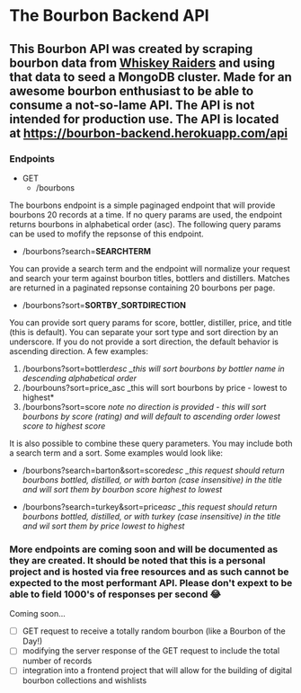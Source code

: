 # The Bourbon Backend API

## This Bourbon API was created by scraping bourbon data from [Whiskey Raiders](https://whiskeyraiders.com/archive/?sort=bourbon) and using that data to seed a MongoDB cluster. Made for an awesome bourbon enthusiast to be able to consume a not-so-lame API. The API is not intended for production use. The API is located at https://bourbon-backend.herokuapp.com/api

### Endpoints

- GET
  - /bourbons

The bourbons endpoint is a simple paginaged endpoint that will provide bourbons 20 records at a time. If no query params are used, the endpoint returns bourbons in alphabetical order (asc). The following query params can be used to mofify the repsonse of this endpoint.

- /bourbons?search=**SEARCHTERM**

You can provide a search term and the endpoint will normalize your request and search your term against bourbon titles, bottlers and distillers. Matches are returned in a paginated repsonse containing 20 bourbons per page.

- /bourbons?sort=**SORTBY**\_**SORTDIRECTION**

You can provide sort query params for score, bottler, distiller, price, and title (this is default). You can separate your sort type and sort direction by an underscore. If you do not provide a sort direction, the default behavior is ascending direction. A few examples:

1. /bourbons?sort=bottler*desc \_this will sort bourbons by bottler name in descending alphabetical order*
2. /bourbouns?sort=price_asc \_this will sort bourbons by price - lowest to highest\*
3. /bourbons?sort=score _note no direction is provided - this will sort bourbons by score (rating) and will default to ascending order lowest score to highest score_

It is also possible to combine these query parameters. You may include both a search term and a sort. Some examples would look like:

- /bourbons?search=barton&sort=score*desc \_this request should return bourbons bottled, distilled, or with barton (case insensitive) in the title and will sort them by bourbon score highest to lowest*

- /bourbons?search=turkey&sort=price*asc \_this request should return bourbons bottled, distilled, or with turkey (case insensitive) in the title and wil sort them by price lowest to highest*

### More endpoints are coming soon and will be documented as they are created. It should be noted that this is a personal project and is hosted via free resources and as such cannot be expected to the most performant API. Please don't expext to be able to field 1000's of responses per second 😂

Coming soon...

* [ ] GET request to receive a totally random bourbon (like a Bourbon of the Day!)
* [ ] modifying the server response of the GET request to include the total number of records
* [ ] integration into a frontend project that will allow for the building of digital bourbon collections and wishlists
